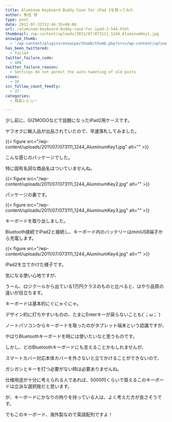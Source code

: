 ```yaml
---
title: Aluminum Keyboard Buddy Case for iPad 2を買ってみた
author: 魚住 惇
type: post
date: 2011-07-31T12:44:35+00:00
url: /aluminum-keyboard-buddy-case-for-ipad-2-544.html
thumbnail: /wp-content/uploads/2011/07/073111_1244_AluminumKey1.jpg
onswipe_thumb:
  - '/wp-content/plugins/onswipe/thumb/thumb.php?src=/wp-content/uploads/2011/07/073111_1244_AluminumKey4.jpg&amp;w=600&amp;h=800&amp;zc=1&amp;q=75&amp;f=0'
has_been_twittered:
  - failed
twitter_failure_code:
  - 400
twitter_failure_reason:
  - Settings do not permit the auto-tweeting of old posts
views:
  - 10
scc_follow_count_feedly:
  - 37
categories:
  - 商品レビュー

---
```

少し前に、GIZMODOなどで話題になったiPad2用ケースです。</p> 

ヤフオクに輸入品が出品されていたので、早速落札してみました。

<!--more-->

{{< figure src="/wp-content/uploads/2011/07/073111_1244_AluminumKey1.jpg" alt="" >}} 

こんな感じのパッケージでした。

特に固有名詞な商品名はついていませんね。</p> 

{{< figure src="/wp-content/uploads/2011/07/073111_1244_AluminumKey2.jpg" alt="" >}} 

パッケージの裏です。</p> 

{{< figure src="/wp-content/uploads/2011/07/073111_1244_AluminumKey3.jpg" alt="" >}} 

キーボードを取り出しました。

Bluetooth接続でiPad2と接続し、キーボード内のバッテリーはminiUSB端子から充電します。</p> 

{{< figure src="/wp-content/uploads/2011/07/073111_1244_AluminumKey4.jpg" alt="" >}} 

iPad2を立てかけた様子です。</p> 

気になる使い心地ですが、</p> 

うーん、ロジクールから出ている1万円クラスのものと比べると、はやり品質の違いが目立ちます。

キーボードは基本的にぐにゃぐにゃ。

デザイン的に打ちやすいものの、たまにEnterキーが戻らないことも(´；ω；\`)</p> 

ノートパソコンからキーボードを取ったのがタブレット端末という認識ですが、

やはりBluetoothキーボードを時には使いたいなと思うものです。</p> 

しかし、どのBluetoothキーボードにも言えることかもしれませんが、

スマートカバー対応本体カバーを外さないと立てかけることができないので、</p> 

ガシガシとキーを打つ必要がない時は必要ありませんね。</p> 

仕様用途が十分に考えられる人であれば、5000円くらいで買えるこのキーボードは立派な選択肢だと思います。</p> 

が、キーボードにかなりの拘りを持っている人は、よく考えた方が良さそうです。</p> 

でもこのキーボード、海外製なので英語配列ですよ！